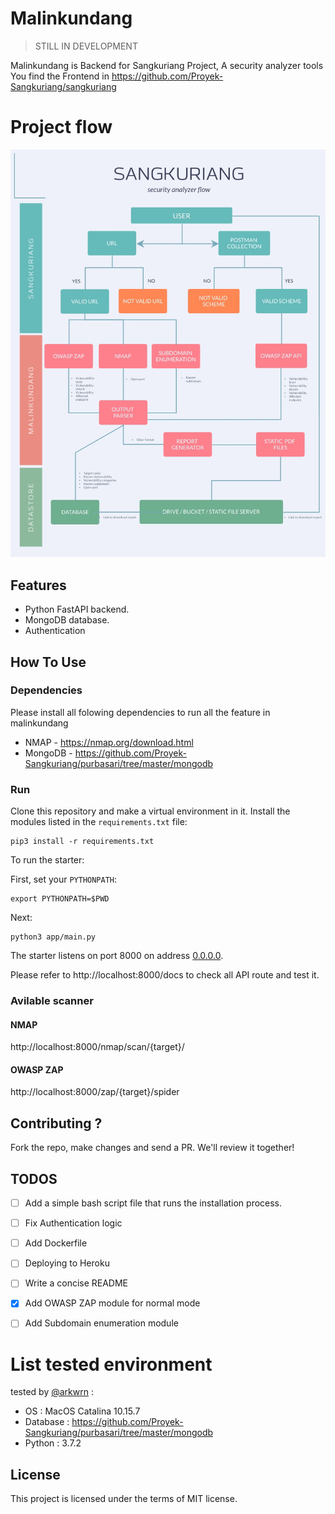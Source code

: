 # Malinkundang

> STILL IN DEVELOPMENT

Malinkundang is Backend for Sangkuriang Project, A security analyzer tools
You find the Frontend in https://github.com/Proyek-Sangkuriang/sangkuriang

# Project flow
![Login](flow/Tech-Flowchart.jpg)

## Features

+ Python FastAPI backend.
+ MongoDB database.
+ Authentication

## How To Use

### Dependencies

Please install all folowing dependencies to run all the feature in malinkundang

- NMAP - https://nmap.org/download.html
- MongoDB - https://github.com/Proyek-Sangkuriang/purbasari/tree/master/mongodb

### Run

Clone this repository and make a virtual environment in it. Install the modules listed in the `requirements.txt` file:

```console
pip3 install -r requirements.txt
```

To run the starter:

First, set your `PYTHONPATH`:

```console
export PYTHONPATH=$PWD
```

Next:

```console
python3 app/main.py
```

The starter listens on port 8000 on address [0.0.0.0](0.0.0.0).

Please refer to http://localhost:8000/docs to check all API route and test it.

### Avilable scanner
#### NMAP
http://localhost:8000/nmap/scan/{target}/
#### OWASP ZAP
http://localhost:8000/zap/{target}/spider
## Contributing ?

Fork the repo, make changes and send a PR. We'll review it together!

## TODOS

- [ ] Add a simple bash script file that runs the installation process.

- [ ] Fix Authentication logic

- [ ] Add Dockerfile

- [ ] Deploying to Heroku

- [ ] Write a concise README

- [x] Add OWASP ZAP module for normal mode

- [ ] Add Subdomain enumeration module

# List tested environment

tested by [@arkwrn](https://github.com/arkwrn) :
- OS       : MacOS Catalina 10.15.7
- Database : https://github.com/Proyek-Sangkuriang/purbasari/tree/master/mongodb
- Python   : 3.7.2

## License

This project is licensed under the terms of MIT license.

